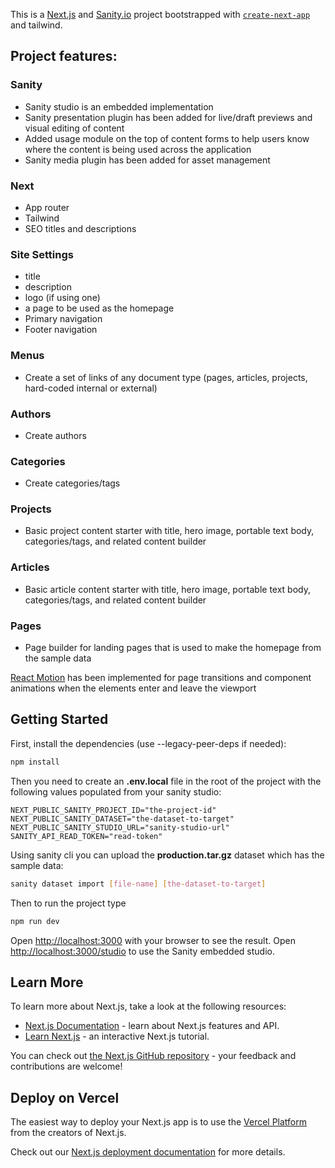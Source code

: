 This is a [Next.js](https://nextjs.org) and [Sanity.io](https://www.sanity.io/) project bootstrapped with [`create-next-app`](https://nextjs.org/docs/app/api-reference/cli/create-next-app) and tailwind.

## Project features:

### Sanity

- Sanity studio is an embedded implementation
- Sanity presentation plugin has been added for live/draft previews and visual editing of content
- Added usage module on the top of content forms to help users know where the content is being used across the application
- Sanity media plugin has been added for asset management

### Next

- App router
- Tailwind
- SEO titles and descriptions

### Site Settings

- title
- description
- logo (if using one)
- a page to be used as the homepage
- Primary navigation
- Footer navigation

### Menus

- Create a set of links of any document type (pages, articles, projects, hard-coded internal or external)

### Authors

- Create authors

### Categories

- Create categories/tags

### Projects

- Basic project content starter with title, hero image, portable text body, categories/tags, and related content builder

### Articles

- Basic article content starter with title, hero image, portable text body, categories/tags, and related content builder

### Pages

- Page builder for landing pages that is used to make the homepage from the sample data

[React Motion](https://motion.dev/) has been implemented for page transitions and component animations when the elements enter and leave the viewport

##

## Getting Started

First, install the dependencies (use --legacy-peer-deps if needed):

```bash
npm install
```

Then you need to create an **.env.local** file in the root of the project with the following values populated from your sanity studio:

```
NEXT_PUBLIC_SANITY_PROJECT_ID="the-project-id"
NEXT_PUBLIC_SANITY_DATASET="the-dataset-to-target"
NEXT_PUBLIC_SANITY_STUDIO_URL="sanity-studio-url"
SANITY_API_READ_TOKEN="read-token"
```

Using sanity cli you can upload the **production.tar.gz** dataset which has the sample data:

```bash
sanity dataset import [file-name] [the-dataset-to-target]
```

Then to run the project type

```bash
npm run dev
```

Open [http://localhost:3000](http://localhost:3000) with your browser to see the result.
Open [http://localhost:3000/studio](http://localhost:3000/studio) to use the Sanity embedded studio.

##

## Learn More

To learn more about Next.js, take a look at the following resources:

- [Next.js Documentation](https://nextjs.org/docs) - learn about Next.js features and API.
- [Learn Next.js](https://nextjs.org/learn) - an interactive Next.js tutorial.

You can check out [the Next.js GitHub repository](https://github.com/vercel/next.js) - your feedback and contributions are welcome!

## Deploy on Vercel

The easiest way to deploy your Next.js app is to use the [Vercel Platform](https://vercel.com/new?utm_medium=default-template&filter=next.js&utm_source=create-next-app&utm_campaign=create-next-app-readme) from the creators of Next.js.

Check out our [Next.js deployment documentation](https://nextjs.org/docs/app/building-your-application/deploying) for more details.
